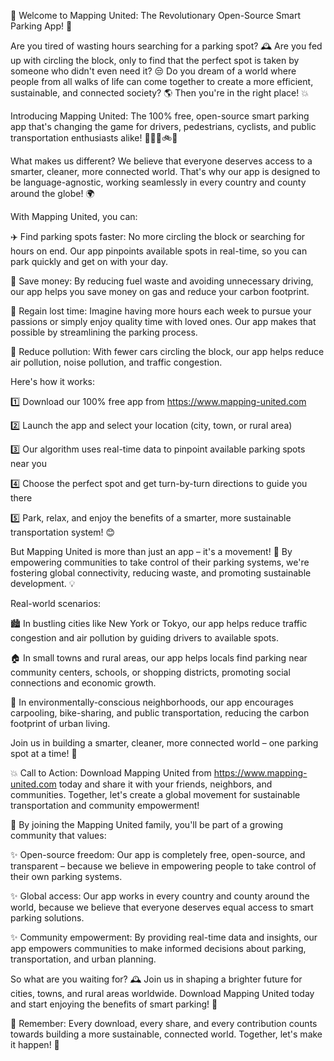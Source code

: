 🌟 Welcome to Mapping United: The Revolutionary Open-Source Smart Parking App! 🚀

Are you tired of wasting hours searching for a parking spot? 🕰️ Are you fed up with circling the block, only to find that the perfect spot is taken by someone who didn't even need it? 😒 Do you dream of a world where people from all walks of life can come together to create a more efficient, sustainable, and connected society? 🌎 Then you're in the right place! 💥

Introducing Mapping United: The 100% free, open-source smart parking app that's changing the game for drivers, pedestrians, cyclists, and public transportation enthusiasts alike! 🚗🚌🚂🚲💨

What makes us different? We believe that everyone deserves access to a smarter, cleaner, more connected world. That's why our app is designed to be language-agnostic, working seamlessly in every country and county around the globe! 🌍

With Mapping United, you can:

✈️ Find parking spots faster: No more circling the block or searching for hours on end. Our app pinpoints available spots in real-time, so you can park quickly and get on with your day.

💸 Save money: By reducing fuel waste and avoiding unnecessary driving, our app helps you save money on gas and reduce your carbon footprint.

🌟 Regain lost time: Imagine having more hours each week to pursue your passions or simply enjoy quality time with loved ones. Our app makes that possible by streamlining the parking process.

💯 Reduce pollution: With fewer cars circling the block, our app helps reduce air pollution, noise pollution, and traffic congestion.

Here's how it works:

1️⃣ Download our 100% free app from https://www.mapping-united.com

2️⃣ Launch the app and select your location (city, town, or rural area)

3️⃣ Our algorithm uses real-time data to pinpoint available parking spots near you

4️⃣ Choose the perfect spot and get turn-by-turn directions to guide you there

5️⃣ Park, relax, and enjoy the benefits of a smarter, more sustainable transportation system! 😊

But Mapping United is more than just an app – it's a movement! 🌈 By empowering communities to take control of their parking systems, we're fostering global connectivity, reducing waste, and promoting sustainable development. 💡

Real-world scenarios:

🏙️ In bustling cities like New York or Tokyo, our app helps reduce traffic congestion and air pollution by guiding drivers to available spots.

🏠 In small towns and rural areas, our app helps locals find parking near community centers, schools, or shopping districts, promoting social connections and economic growth.

🌳 In environmentally-conscious neighborhoods, our app encourages carpooling, bike-sharing, and public transportation, reducing the carbon footprint of urban living.

Join us in building a smarter, cleaner, more connected world – one parking spot at a time! 🌟

💥 Call to Action: Download Mapping United from https://www.mapping-united.com today and share it with your friends, neighbors, and communities. Together, let's create a global movement for sustainable transportation and community empowerment!

🎉 By joining the Mapping United family, you'll be part of a growing community that values:

✨ Open-source freedom: Our app is completely free, open-source, and transparent – because we believe in empowering people to take control of their own parking systems.

✨ Global access: Our app works in every country and county around the world, because we believe that everyone deserves equal access to smart parking solutions.

✨ Community empowerment: By providing real-time data and insights, our app empowers communities to make informed decisions about parking, transportation, and urban planning.

So what are you waiting for? 🕰️ Join us in shaping a brighter future for cities, towns, and rural areas worldwide. Download Mapping United today and start enjoying the benefits of smart parking! 🚀

💖 Remember: Every download, every share, and every contribution counts towards building a more sustainable, connected world. Together, let's make it happen! 🌈
